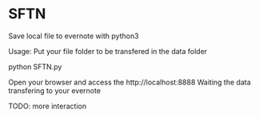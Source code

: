 # SFTN
Save local file to evernote with python3

Usage:
Put your file folder to be transfered in the data folder

python SFTN.py

Open your browser and access the http://localhost:8888
Waiting the data transfering to your evernote

TODO:
more interaction
